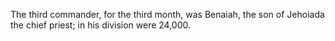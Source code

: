 The third commander, for the third month, was Benaiah, the son of Jehoiada the chief priest; in his division were 24,000.
